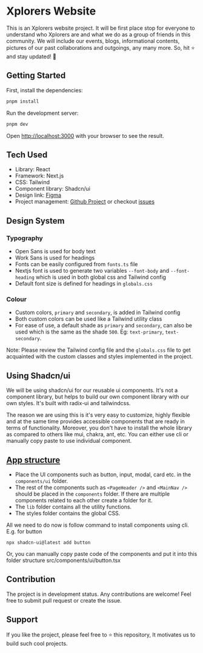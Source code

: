 # Xplorers Website

This is an Xplorers website project. It will be first place stop for everyone to understand who Xplorers are and what we do as a group of friends in this community. We will include our events, blogs, informational contents, pictures of our past collaborations and outgoings, any many more. So, hit ⭐ and stay updated! 🥳

## Getting Started

First, install the dependencies:

```bash
pnpm install
```

Run the development server:

```bash
pnpm dev
```

Open [http://localhost:3000](http://localhost:3000) with your browser to see the result.

## Tech Used

- Library: React
- Framework: Next.js
- CSS: Tailwind
- Component library: Shadcn/ui
- Design link: [Figma](https://www.figma.com/design/fQssgttgmTJNUu8mIzlxcO/Xplorers?node-id=0-1&m=dev)
- Project management: [Github Project](https://github.com/orgs/xplorer-io/projects/5) or checkout [issues](https://github.com/xplorer-io/website/issues)

## Design System

### Typography

- Open Sans is used for body text
- Work Sans is used for headings
- Fonts can be easily configured from `fonts.ts` file
- Nextjs font is used to generate two variables `--font-body` and `--font-heading` which is used in both global css and Tailwind config
- Default font size is defined for headings in `globals.css`

### Colour

- Custom colors, `primary` and `secondary`, is added in Tailwind config
- Both custom colors can be used like a Tailwind utility class
- For ease of use, a default shade as `primary` and `secondary`, can also be used which is the same as the shade `500`. Eg: `text-primary`, `text-secondary`.

Note: Please review the Tailwind config file and the `globals.css` file to get acquainted with the custom classes and styles implemented in the project.

## Using Shadcn/ui

We will be using shadcn/ui for our reusable ui components. It's not a component library, but helps to build our own component library with our own styles. It's built with radix-ui and tailwindcss.

The reason we are using this is it's very easy to customize, highly flexible and at the same time provides accessible components that are ready in terms of functionality. Moreover, you don't have to install the whole library as compared to others like mui, chakra, ant, etc. You can either use cli or manually copy paste to use individual component.

## [App structure](https://ui.shadcn.com/docs/installation/next#app-structure)

- Place the UI components such as button, input, modal, card etc. in the `components/ui` folder.
- The rest of the components such as `<PageHeader />` and `<MainNav />` should be placed in the `components` folder. If there are multiple components related to each other create a folder for it.
- The `lib` folder contains all the utility functions.
- The styles folder contains the global CSS.

All we need to do now is follow command to install components using cli. E.g. for button

```
npx shadcn-ui@latest add button
```

Or, you can manually copy paste code of the components and put it into this folder structure src/components/ui/button.tsx

## Contribution

The project is in development status. Any contributions are welcome! Feel free to submit pull request or create the issue.

## Support

If you like the project, please feel free to ⭐ this repository, It motivates us to build such cool projects.
